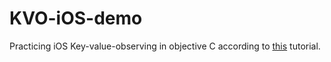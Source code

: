 # KVO-iOS-demo

Practicing iOS Key-value-observing in objective C according to [this](https://www.appcoda.com/understanding-key-value-observing-coding/) tutorial.
